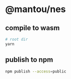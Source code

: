 # @mantou/nes

## compile to wasm

```bash
# root dir
yarn
```

## publish to npm

```bash
npm publish --access=public
```
